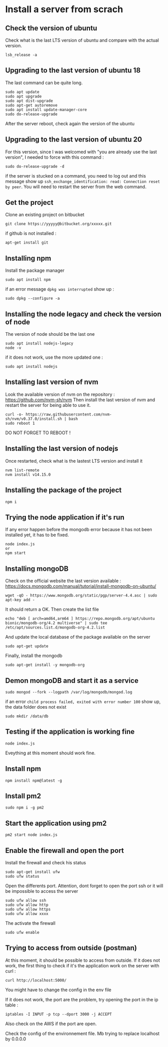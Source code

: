 # Install a server from scrach

## Check the version of ubuntu

Check what is the last LTS version of ubuntu and compare with the actual version.

```
lsb_release -a
```

## Upgrading to the last version of ubuntu 18

The last command can be quite long.

```
sudo apt update
sudo apt upgrade
sudo apt dist-upgrade
sudo apt-get autoremove
sudo apt install update-manager-core
sudo do-release-upgrade
```

After the server reboot, check again the version of the ubuntu

## Upgrading to the last version of ubuntu 20

For this version, since I was welcomed with "you are already use the last version", I needed to force with this command :

```
sudo do-release-upgrade -d
```

if the server is stucked on a command, you need to log out and this message show up `ssh_exchange_identification: read: Connection reset by peer`.
You will need to restart the server from the web command.


## Get the project

Clone an existing project on bitbucket

```
git clone https://yyyyy@bitbucket.org/xxxxx.git
```

if github is not installed :

```
apt-get install git
```

## Installing npm

Install the package manager

```
sudo apt install npm
```

if an error message `dpkg was interrupted` show up :

```
sudo dpkg --configure -a
```


## Installing the node legacy and check the version of node


The version of node should be the last one

```
sudo apt install nodejs-legacy
node -v
```

if it does not work, use the more updated one :

```
sudo apt install nodejs
```

## Installing last version of nvm

Look the available version of nvm on the repository : https://github.com/nvm-sh/nvm
Then install the last version of nvm and restart the server for being able to use it.

```
curl -o- https://raw.githubusercontent.com/nvm-sh/nvm/v0.37.0/install.sh | bash
sudo reboot 1
```

DO NOT FORGET TO REBOOT !

## Installing the last version of nodejs

Once restarted, check what is the lastest LTS version and install it

```
nvm list-remote
nvm install v14.15.0
```

## Installing the package of the project

```
npm i
```

## Trying the node application if it's run

If any error happen before the mongodb error because it has not been installed yet, it has to be fixed.

```
node index.js
or
npm start
```

## Installing mongoDB

Check on the official website the last version available : https://docs.mongodb.com/manual/tutorial/install-mongodb-on-ubuntu/

```
wget -qO - https://www.mongodb.org/static/pgp/server-4.4.asc | sudo apt-key add -
```

It should return a OK.
Then create the list file

```
echo "deb [ arch=amd64,arm64 ] https://repo.mongodb.org/apt/ubuntu bionic/mongodb-org/4.2 multiverse" | sudo tee /etc/apt/sources.list.d/mongodb-org-4.2.list
```

And update the local database of the package available on the server

```
sudo apt-get update
```

Finally, install the mongodb

```
sudo apt-get install -y mongodb-org
```

## Demon mongoDB and start it as a service

```
sudo mongod --fork --logpath /var/log/mongodb/mongod.log
```

if an error `child process failed, exited with error number 100` show up, the data folder does not exist

```
sudo mkdir /data/db
```

## Testing if the application is working fine

```
node index.js
```

Eveything at this moment should work fine.

## Install npm

```
npm install npm@latest -g
```

## Install pm2

```
sudo npm i -g pm2
```

## Start the application using pm2

```
pm2 start node index.js
```

## Enable the firewall and open the port

Install the firewall and check his status

```
sudo apt-get install ufw
sudo ufw status
```

Open the differents port.
Attention, dont forget to open the port ssh or it will be impossible to access the server

```
sudo ufw allow ssh
sudo ufw allow http
sudo ufw allow https
sudo ufw allow xxxx
```

The activate the firewall

```
sudo ufw enable
```

## Trying to access from outside (postman)

At this moment, it should be possible to access from outside.
If it does not work, the first thing to check if it's the application work on the server with curl :

```
curl http://localhost:5000/
```

You might have to change the config in the env file


If it does not work, the port are the problem, try opening the port in the ip table :

```
iptables -I INPUT -p tcp --dport 3000 -j ACCEPT
```

Also check on the AWS if the port are open.

Check the config of the environnement file. Mb trying to replace localhost by 0.0.0.0
